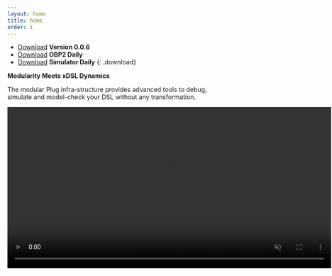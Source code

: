 ```yaml
---
layout: home
title: home
order: 1
---
```


- [Download](https://bintray.com/plug-obp/distributions/download_file?file_path=plug-obp2-0.0.6.zip)
**Version 0.0.6**
- [Download](https://bintray.com/plug-obp/distributions/download_file?file_path=plug-obp2-daily.zip)
**OBP2 Daily**
- [Download](https://bintray.com/plug-obp/distributions/download_file?file_path=plug-simulator-daily.zip)
**Simulator Daily**
{: .download}

**Modularity Meets xDSL Dynamics**

The modular Plug infra-structure provides advanced tools to debug, simulate and model-check your DSL without any transformation.

<video src="/images/obp2/demo.mp4" width="730px" autoplay loop muted playsinline class="center-image"></video>

<!-- 
![Verification View](/images/obp2/0.0.4/VerificationView.png){:height="600px" class="center-image"}
-->